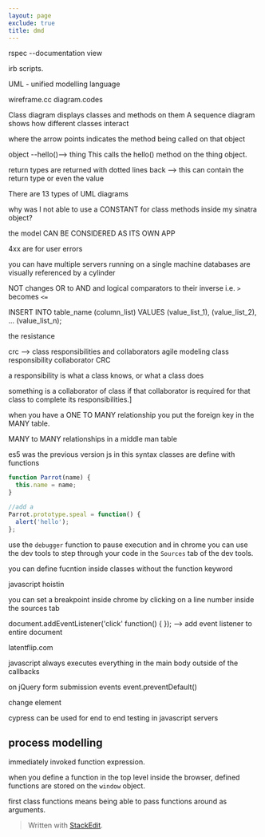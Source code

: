```yaml
---
layout: page
exclude: true
title: dmd
---
```


rspec --documentation view

irb scripts.

UML - unified modelling language

wireframe.cc
diagram.codes

Class diagram displays classes and methods on them
A sequence diagram shows how different classes interact

where the arrow points indicates the method being called on that object

object --hello()--> thing
This calls the hello() method on the thing object.

return types are returned with dotted lines back --> this can contain the return type or even the value

There are 13 types of UML diagrams


why was I not able to use a CONSTANT for class methods inside my sinatra object?

the model CAN BE CONSIDERED AS ITS OWN APP

4xx are for user errors

you can have multiple servers running on a single machine
databases are visually referenced by a cylinder


NOT changes OR to AND and logical comparators to their inverse i.e. `>` becomes `<=`

INSERT INTO table_name (column_list)
VALUES
    (value_list_1),
    (value_list_2),
    ...
    (value_list_n);

the resistance

crc --> class responsibilities and collaborators
agile modeling class responsibility collaborator CRC

a responsibility is what a class knows, or what a class does

something is a collaborator of class if that collaborator is required for that class to complete its responsibilities.]

when you have a ONE TO MANY relationship you put the foreign key in the MANY table.

MANY to MANY relationships in a middle man table

es5 was the previous version js
in this syntax classes are define with functions
```js
function Parrot(name) {
  this.name = name;
}

//add a 
Parrot.prototype.speal = function() {
  alert('hello');
};

```

use the `debugger` function to pause execution and in chrome you can use the dev tools to step through your code in the `Sources` tab of the dev tools.

you can define fucntion inside classes without the function keyword

javascript hoistin

you can set a breakpoint inside chrome by clicking on a line number inside the sources tab

document.addEventListener('click' function() { }); --> add event listener to entire document

latentflip.com

javascript always executes everything in the main body outside of the callbacks

on jQuery form submission events
event.preventDefault()

change element

cypress can be used for end to end testing in javascript servers
## process modelling


immediately invoked function expression.

when you define a function in the top level inside the browser, defined functions are stored on the `window` object.

first class functions means being able to pass functions around as arguments.

> Written with [StackEdit](https://stackedit.io/).
<!--stackedit_data:
eyJoaXN0b3J5IjpbLTMyMzg5NjgwNiwtMTc4NjQ5NTMxMyw4OT
M3MzI0NzAsLTEyMTM1NDA0NDIsMTA5NDEzNDEyNCwtMTEwMDIz
NzQzNywtMTcxOTE5NTI3NCwtMTg1MTIyODgyLDEzNDQ1MjIxNz
gsMTY2ODY3Njg0MSwtMTkyODA4MjgsMTk0MTI4NTg1MywtNjI2
NzM4MTczLC0xOTg3NjI5MzQsLTE2NDQ4NDc2OTAsLTY0OTYyMD
AzMywtMjA4NTA1MTk3MSwtMjAzNTg3OTQwNiwtMTEzMjg0NjEz
NywxODAxNTc1Nzk4XX0=
-->